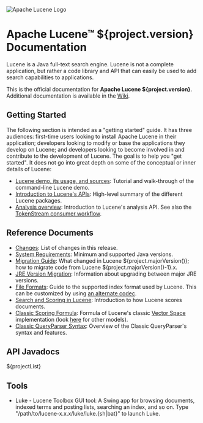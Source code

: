 ![Apache Lucene Logo](lucene_green_300.png)

# Apache Lucene™ ${project.version} Documentation

Lucene is a Java full-text search engine. Lucene is not a complete application, 
but rather a code library and API that can easily be used to add search capabilities
to applications.

This is the official documentation for **Apache Lucene ${project.version}**.
Additional documentation is available in the
[Wiki](https://cwiki.apache.org/confluence/display/lucene).

## Getting Started

The following section is intended as a "getting started" guide. It has three
audiences: first-time users looking to install Apache Lucene in their
application; developers looking to modify or base the applications they develop
on Lucene; and developers looking to become involved in and contribute to the
development of Lucene. The goal is to help you "get started". It does not go into great depth
on some of the conceptual or inner details of Lucene:

* [Lucene demo, its usage, and sources](demo/overview-summary.html#overview.description):
  Tutorial and walk-through of the command-line Lucene demo.
* [Introduction to Lucene's APIs](core/overview-summary.html#overview.description):
  High-level summary of the different Lucene packages. </li>
* [Analysis overview](core/org/apache/lucene/analysis/package-summary.html#package.description):
  Introduction to Lucene's analysis API.  See also the
  [TokenStream consumer workflow](core/org/apache/lucene/analysis/TokenStream.html).

## Reference Documents

* [Changes](changes/Changes.html): List of changes in this release.
* [System Requirements](SYSTEM_REQUIREMENTS.html): Minimum and supported Java versions.
* [Migration Guide](MIGRATE.html): What changed in Lucene ${project.majorVersion()}; how to migrate code from
  Lucene ${project.majorVersion()-1}.x.
* [JRE Version Migration](JRE_VERSION_MIGRATION.html): Information about upgrading between major JRE versions.
* [File Formats](core/org/apache/lucene/codecs/${defaultCodecPackage}/package-summary.html#package.description):
  Guide to the supported index format used by Lucene. This can be customized by using
  [an alternate codec](core/org/apache/lucene/codecs/package-summary.html#package.description).
* [Search and Scoring in Lucene](core/org/apache/lucene/search/package-summary.html#package.description):
  Introduction to how Lucene scores documents.
* [Classic Scoring Formula](core/org/apache/lucene/search/similarities/TFIDFSimilarity.html):
  Formula of Lucene's classic [Vector Space](https://en.wikipedia.org/wiki/Vector_Space_Model) implementation
  (look [here](core/org/apache/lucene/search/similarities/package-summary.html#package.description) for other models).
* [Classic QueryParser Syntax](queryparser/org/apache/lucene/queryparser/classic/package-summary.html#package.description):
  Overview of the Classic QueryParser's syntax and features.

## API Javadocs

${projectList}

## Tools

* Luke - Lucene Toolbox GUI tool: A Swing app for browsing documents, indexed terms and posting lists, searching an index, and so on. Type "/path/to/lucene-x.x.x/luke/luke.{sh|bat}" to launch Luke.

